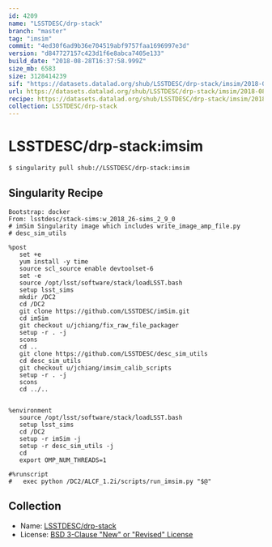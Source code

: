 ```yaml
---
id: 4209
name: "LSSTDESC/drp-stack"
branch: "master"
tag: "imsim"
commit: "4ed30f6ad9b36e704519abf9757faa1696997e3d"
version: "d847727157c423d1f6e8abca7405e133"
build_date: "2018-08-28T16:37:58.999Z"
size_mb: 6583
size: 3128414239
sif: "https://datasets.datalad.org/shub/LSSTDESC/drp-stack/imsim/2018-08-28-4ed30f6a-d8477271/d847727157c423d1f6e8abca7405e133.simg"
url: https://datasets.datalad.org/shub/LSSTDESC/drp-stack/imsim/2018-08-28-4ed30f6a-d8477271/
recipe: https://datasets.datalad.org/shub/LSSTDESC/drp-stack/imsim/2018-08-28-4ed30f6a-d8477271/Singularity
collection: LSSTDESC/drp-stack
---
```


# LSSTDESC/drp-stack:imsim

```bash
$ singularity pull shub://LSSTDESC/drp-stack:imsim
```

## Singularity Recipe

```singularity
Bootstrap: docker
From: lsstdesc/stack-sims:w_2018_26-sims_2_9_0
# imSim Singularity image which includes write_image_amp_file.py 
# desc_sim_utils

%post
   set +e
   yum install -y time
   source scl_source enable devtoolset-6
   set -e
   source /opt/lsst/software/stack/loadLSST.bash
   setup lsst_sims
   mkdir /DC2
   cd /DC2
   git clone https://github.com/LSSTDESC/imSim.git
   cd imSim
   git checkout u/jchiang/fix_raw_file_packager
   setup -r . -j
   scons
   cd ..
   git clone https://github.com/LSSTDESC/desc_sim_utils
   cd desc_sim_utils
   git checkout u/jchiang/imsim_calib_scripts
   setup -r . -j
   scons
   cd ../..
 

%environment
   source /opt/lsst/software/stack/loadLSST.bash
   setup lsst_sims
   cd /DC2
   setup -r imSim -j
   setup -r desc_sim_utils -j
   cd
   export OMP_NUM_THREADS=1

#%runscript
#   exec python /DC2/ALCF_1.2i/scripts/run_imsim.py "$@"
```

## Collection

 - Name: [LSSTDESC/drp-stack](https://github.com/LSSTDESC/drp-stack)
 - License: [BSD 3-Clause "New" or "Revised" License](https://api.github.com/licenses/bsd-3-clause)

